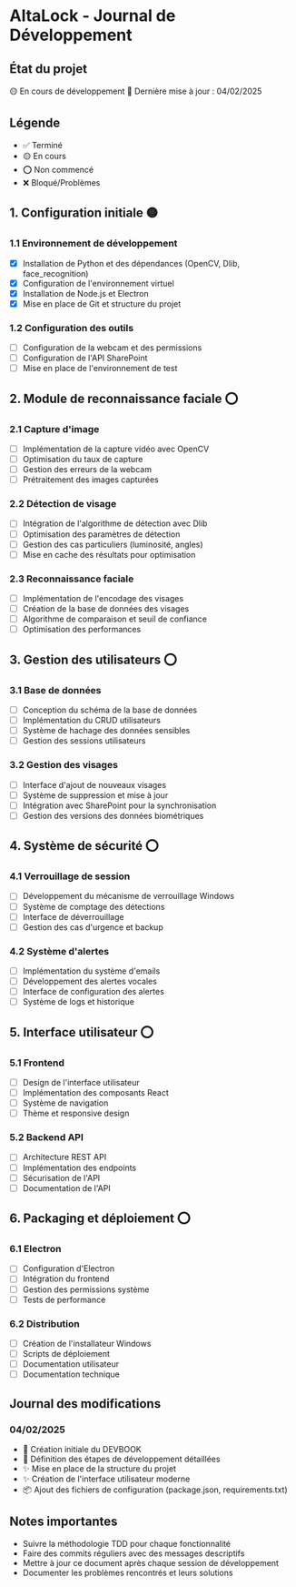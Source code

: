 # AltaLock - Journal de Développement

## État du projet
🟡 En cours de développement
📅 Dernière mise à jour : 04/02/2025

## Légende
- ✅ Terminé
- 🟡 En cours
- ⭕ Non commencé
- ❌ Bloqué/Problèmes

## 1. Configuration initiale 🟡
### 1.1 Environnement de développement
- [x] Installation de Python et des dépendances (OpenCV, Dlib, face_recognition)
- [x] Configuration de l'environnement virtuel
- [x] Installation de Node.js et Electron
- [x] Mise en place de Git et structure du projet

### 1.2 Configuration des outils
- [ ] Configuration de la webcam et des permissions
- [ ] Configuration de l'API SharePoint
- [ ] Mise en place de l'environnement de test

## 2. Module de reconnaissance faciale ⭕
### 2.1 Capture d'image
- [ ] Implémentation de la capture vidéo avec OpenCV
- [ ] Optimisation du taux de capture
- [ ] Gestion des erreurs de la webcam
- [ ] Prétraitement des images capturées

### 2.2 Détection de visage
- [ ] Intégration de l'algorithme de détection avec Dlib
- [ ] Optimisation des paramètres de détection
- [ ] Gestion des cas particuliers (luminosité, angles)
- [ ] Mise en cache des résultats pour optimisation

### 2.3 Reconnaissance faciale
- [ ] Implémentation de l'encodage des visages
- [ ] Création de la base de données des visages
- [ ] Algorithme de comparaison et seuil de confiance
- [ ] Optimisation des performances

## 3. Gestion des utilisateurs ⭕
### 3.1 Base de données
- [ ] Conception du schéma de la base de données
- [ ] Implémentation du CRUD utilisateurs
- [ ] Système de hachage des données sensibles
- [ ] Gestion des sessions utilisateurs

### 3.2 Gestion des visages
- [ ] Interface d'ajout de nouveaux visages
- [ ] Système de suppression et mise à jour
- [ ] Intégration avec SharePoint pour la synchronisation
- [ ] Gestion des versions des données biométriques

## 4. Système de sécurité ⭕
### 4.1 Verrouillage de session
- [ ] Développement du mécanisme de verrouillage Windows
- [ ] Système de comptage des détections
- [ ] Interface de déverrouillage
- [ ] Gestion des cas d'urgence et backup

### 4.2 Système d'alertes
- [ ] Implémentation du système d'emails
- [ ] Développement des alertes vocales
- [ ] Interface de configuration des alertes
- [ ] Système de logs et historique

## 5. Interface utilisateur ⭕
### 5.1 Frontend
- [ ] Design de l'interface utilisateur
- [ ] Implémentation des composants React
- [ ] Système de navigation
- [ ] Thème et responsive design

### 5.2 Backend API
- [ ] Architecture REST API
- [ ] Implémentation des endpoints
- [ ] Sécurisation de l'API
- [ ] Documentation de l'API

## 6. Packaging et déploiement ⭕
### 6.1 Electron
- [ ] Configuration d'Electron
- [ ] Intégration du frontend
- [ ] Gestion des permissions système
- [ ] Tests de performance

### 6.2 Distribution
- [ ] Création de l'installateur Windows
- [ ] Scripts de déploiement
- [ ] Documentation utilisateur
- [ ] Documentation technique

## Journal des modifications
### 04/02/2025
- 📝 Création initiale du DEVBOOK
- 📝 Définition des étapes de développement détaillées
- ✨ Mise en place de la structure du projet
- ✨ Création de l'interface utilisateur moderne
- 📦 Ajout des fichiers de configuration (package.json, requirements.txt)

## Notes importantes
- Suivre la méthodologie TDD pour chaque fonctionnalité
- Faire des commits réguliers avec des messages descriptifs
- Mettre à jour ce document après chaque session de développement
- Documenter les problèmes rencontrés et leurs solutions
